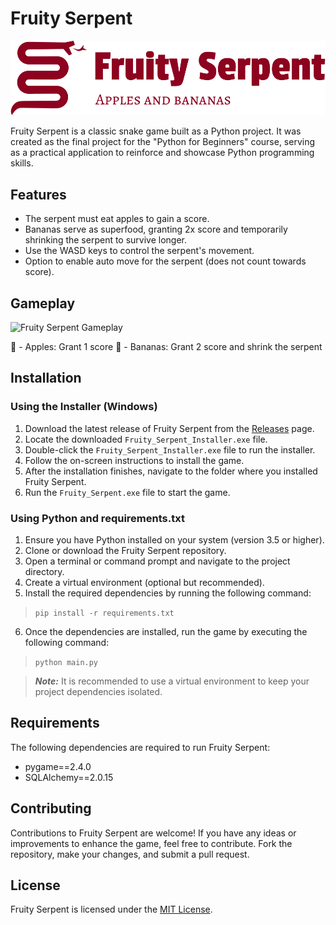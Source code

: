 # Fruity Serpent

![Fruity Serpent Logo](pictures/logo.png)

Fruity Serpent is a classic snake game built as a Python project. It was created as the final project for the "Python for Beginners" course, serving as a practical application to reinforce and showcase Python programming skills.

## Features

- The serpent must eat apples to gain a score.
- Bananas serve as superfood, granting 2x score and temporarily shrinking the serpent to survive longer.
- Use the WASD keys to control the serpent's movement.
- Option to enable auto move for the serpent (does not count towards score).

## Gameplay

![Fruity Serpent Gameplay](pictures/gameplay.gif)

🍎 - Apples: Grant 1 score
🍌 - Bananas: Grant 2 score and shrink the serpent

## Installation

### Using the Installer (Windows)

1. Download the latest release of Fruity Serpent from the [Releases](https://github.com/Gabutis/Fruity_Serpent/releases) page.
2. Locate the downloaded `Fruity_Serpent_Installer.exe` file.
3. Double-click the `Fruity_Serpent_Installer.exe` file to run the installer.
4. Follow the on-screen instructions to install the game.
5. After the installation finishes, navigate to the folder where you installed Fruity Serpent.
6. Run the `Fruity_Serpent.exe` file to start the game.

### Using Python and requirements.txt

1. Ensure you have Python installed on your system (version 3.5 or higher).
2. Clone or download the Fruity Serpent repository.
3. Open a terminal or command prompt and navigate to the project directory.
4. Create a virtual environment (optional but recommended).
5. Install the required dependencies by running the following command:
> `pip install -r requirements.txt`
6. Once the dependencies are installed, run the game by executing the following command:
> `python main.py`

> ***Note:*** It is recommended to use a virtual environment to keep your project dependencies isolated.

## Requirements

The following dependencies are required to run Fruity Serpent:

- pygame==2.4.0
- SQLAlchemy==2.0.15

## Contributing

Contributions to Fruity Serpent are welcome! If you have any ideas or improvements to enhance the game, feel free to contribute. Fork the repository, make your changes, and submit a pull request.

## License

Fruity Serpent is licensed under the [MIT License](LICENSE.md).
